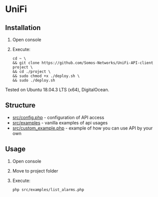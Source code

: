 # UniFi

## Installation

1. Open console
1. Execute:

       cd ~ \
       && git clone https://github.com/Somos-Networks/UniFi-API-client project \
       && cd ./project \
       && sudo chmod +x ./deploy.sh \
       && sudo ./deploy.sh

Tested on Ubuntu 18.04.3 LTS (x64), DigitalOcean.


## Structure

  * [src/config.php](src/config.php) - configuration of API access
  * [src/examples](src/examples) - vanilla examples of api usages
  * [src/custom_example.php](src/custom_example.php) - example of how you can use API by your own


## Usage

  1. Open console
  1. Move to project folder
  1. Execute:
  
         php src/examples/list_alarms.php
